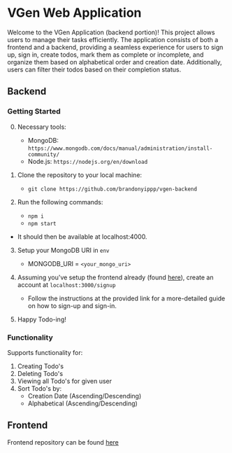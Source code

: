 #  VGen Web Application

Welcome to the VGen Application (backend portion)! This project allows users to manage their tasks efficiently. The application consists of both a frontend and a backend, providing a seamless experience for users to sign up, sign in, create todos, mark them as complete or incomplete, and organize them based on alphabetical order and creation date. Additionally, users can filter their todos based on their completion status.

## Backend

### Getting Started

0. Necessary tools:
    - MongoDB: ```https://www.mongodb.com/docs/manual/administration/install-community/```
    - Node.js: ```https://nodejs.org/en/download```

2. Clone the repository to your local machine:

    - ```git clone https://github.com/brandonyippp/vgen-backend```

3. Run the following commands:
    - ```npm i```
    - ```npm start```
  - It should then be available at localhost:4000.

3. Setup your MongoDB URI in ```env```
    - MONGODB_URI = ```<your_mongo_uri>```

6. Assuming you've setup the frontend already (found <a href="https://github.com/brandonyippp/vgen-frontend">here</a>), create an account at ```localhost:3000/signup```
    - Follow the instructions at the provided link for a more-detailed guide on how to sign-up and sign-in.

7. Happy Todo-ing!

### Functionality

Supports functionality for:
  1. Creating Todo's
  2. Deleting Todo's
  3. Viewing all Todo's for given user
  4. Sort Todo's by:
     - Creation Date (Ascending/Descending)
     - Alphabetical (Ascending/Descending)

## Frontend

Frontend repository can be found <a href="https://github.com/brandonyippp/vgen-frontend">here</a>
